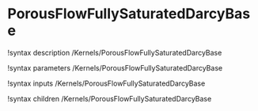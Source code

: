 <!-- MOOSE Documentation Stub: Remove this when content is added. -->

# PorousFlowFullySaturatedDarcyBase
!syntax description /Kernels/PorousFlowFullySaturatedDarcyBase

!syntax parameters /Kernels/PorousFlowFullySaturatedDarcyBase

!syntax inputs /Kernels/PorousFlowFullySaturatedDarcyBase

!syntax children /Kernels/PorousFlowFullySaturatedDarcyBase
